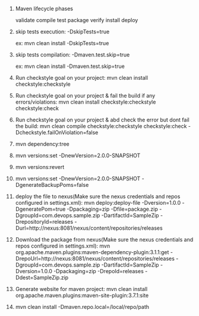 1. Maven lifecycle phases

   validate
   compile
   test
   package
   verify
   install
   deploy
   
1. skip tests execution: -DskipTests=true 

   ex: mvn clean install -DskipTests=true 
   
1. skip tests compilation: -Dmaven.test.skip=true

   ex: mvn clean install -Dmaven.test.skip=true
   
1. Run checkstyle goal on your project: mvn clean install checkstyle:checkstyle

1. Run checkstyle goal on your project & fail the build if any errors/violations: mvn clean install checkstyle:checkstyle checkstyle:check

1. Run checkstyle goal on your project & abd check the error but dont fail the build: mvn clean compile checkstyle:checkstyle checkstyle:check -Dcheckstyle.failOnViolation=false

1. mvn dependency:tree

1. mvn versions:set -DnewVersion=2.0.0-SNAPSHOT

1. mvn versions:revert

1. mvn versions:set -DnewVersion=2.0.0-SNAPSHOT -DgenerateBackupPoms=false

1. deploy the file to nexus(Make sure the nexus credentials and repos configured in settings.xml): mvn deploy:deploy-file -Dversion=1.0.0 -DgeneratePom=true -Dpackaging=zip -Dfile=package.zip -DgroupId=com.devops.sample.zip -DartifactId=SampleZip -DrepositoryId=releases -Durl=http://nexus:8081/nexus/content/repositories/releases

1. Download the package from nexus(Make sure the nexus credentials and repos configured in settings.xml): mvn org.apache.maven.plugins:maven-dependency-plugin:3.1.1:get -DrepoUrl=http://nexus:8081/nexus/content/repositories/releases -DgroupId=com.devops.sample.zip -DartifactId=SampleZip -Dversion=1.0.0 -Dpackaging=zip -DrepoId=releases -Ddest=SampleZip.zip

1. Generate website for maven project: mvn clean install org.apache.maven.plugins:maven-site-plugin:3.7.1:site

1. mvn clean install -Dmaven.repo.local=/local/repo/path

